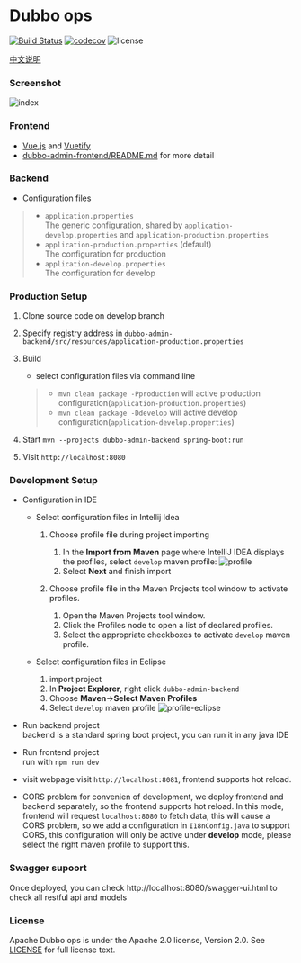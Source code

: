 # Dubbo ops

[![Build Status](https://travis-ci.org/apache/incubator-dubbo-ops.svg?branch=master)](https://travis-ci.org/apache/incubator-dubbo-ops)
[![codecov](https://codecov.io/gh/apache/incubator-dubbo-ops/branch/master/graph/badge.svg)](https://codecov.io/gh/apache/incubator-dubbo-ops)
![license](https://img.shields.io/github/license/apache/incubator-dubbo-ops.svg)

[中文说明](README_ZH.md)
### Screenshot

![index](https://raw.githubusercontent.com/apache/incubator-dubbo-ops/develop/doc/images/index.png)

### Frontend

- [Vue.js](https://vuejs.org) and [Vuetify](https://vuetifyjs.com)
- [dubbo-admin-frontend/README.md](dubbo-admin-frontend/README.md) for more detail

### Backend

* Configuration files  

> - `application.properties`  
>   The generic configuration, shared by `application-develop.properties` and `application-production.properties`
> - `application-production.properties` (default)  
>   The configuration for production
> - `application-develop.properties`  
>   The configuration for develop
> 


### Production Setup

1. Clone source code on develop branch
2. Specify registry address in `dubbo-admin-backend/src/resources/application-production.properties`
3. Build   

    * select configuration files via command line  
    
    > - `mvn clean package -Pproduction` will active production configuration(`application-production.properties`)
    > - `mvn clean package -Ddevelop` will active develop configuration(`application-develop.properties`)
4. Start `mvn --projects dubbo-admin-backend spring-boot:run`
5. Visit `http://localhost:8080`


### Development Setup
* Configuration in IDE  

   * Select configuration files in Intellij Idea 

      1. Choose profile file during project importing   
         1. In the **Import from Maven** page where IntelliJ IDEA displays the profiles, select `develop` maven profile: 
      ![profile](https://raw.githubusercontent.com/apache/incubator-dubbo-ops/develop/doc/images/profile-idea.jpg)
         2.  Select **Next** and finish import

      2.  Choose profile file in the Maven Projects tool window to activate profiles.  
          1. Open the Maven Projects tool window.  
          2. Click the Profiles node to open a list of declared profiles.  
          3. Select the appropriate checkboxes to activate `develop` maven profile.
      
    * Select configuration files in Eclipse
        1. import project
        2. In **Project Explorer**, right click `dubbo-admin-backend`
        3. Choose **Maven**->**Select Maven Profiles**
        4. Select `develop` maven profile
        ![profile-eclipse](https://raw.githubusercontent.com/apache/incubator-dubbo-ops/develop/doc/images/profile-eclipse.jpg)
* Run backend project  
   backend is a standard spring boot project, you can run it in any java IDE
* Run frontend project  
  run with `npm run dev`
* visit webpage
  visit `http://localhost:8081`, frontend supports hot reload.             
 * CORS problem
    for convenien of development, we deploy frontend and backend separately, so the frontend supports hot reload. In this mode, frontend will request `localhost:8080` to fetch data, this will cause a CORS problem, so we add a configuration in `I18nConfig.java` to support CORS, this configuration will only be active under **develop** mode, please select the right maven profile to support this.

### Swagger supoort

Once deployed, you can check http://localhost:8080/swagger-ui.html to check all restful api and models


### License

Apache Dubbo ops is under the Apache 2.0 license, Version 2.0.
See [LICENSE](https://github.com/apache/incubator-dubbo-ops/blob/develop/LICENSE) for full license text.
